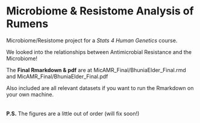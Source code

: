 # Microbiome & Resistome Analysis of Rumens
Microbiome/Resistome project for a *Stats 4 Human Genetics* course.

We looked into the relationships between Antimicrobial Resistance and the Microbiome! 

The **Final Rmarkdown & pdf** are at MicAMR_Final/BhuniaElder_Final.rmd and MicAMR_Final/BhuniaElder_Final.pdf

Also included are all relevant datasets if you want to run the Rmarkdown on your own machine.
\
\
\
**P.S.** The figures are a little out of order (will fix soon!)
